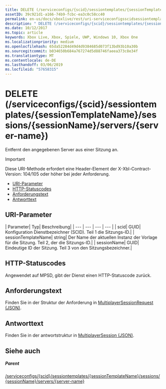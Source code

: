 ```yaml
---
title: DELETE (/serviceconfigs/{scid}/sessiontemplates/{sessionTemplateName}/sessions/{sessionName}/servers/{server-name})
assetID: 39c921d1-a166-74b9-fcbc-ea3c0c58cc40
permalink: en-us/docs/xboxlive/rest/uri-serviceconfigsscidsessiontemplatessessiontemplatenamesessionnamemembersservernamedelete.html
description: " DELETE (/serviceconfigs/{scid}/sessiontemplates/{sessionTemplateName}/sessions/{sessionName}/servers/{server-name})"
ms.date: 10/12/2017
ms.topic: article
keywords: Xbox Live, Xbox, Spiele, UWP, Windows 10, Xbox One
ms.localizationpriority: medium
ms.openlocfilehash: 65da52284d49d4d9384685d073f13bd93b10a30b
ms.sourcegitcommit: b034650b684a767274d5d88746faeea373c8e34f
ms.translationtype: MT
ms.contentlocale: de-DE
ms.lasthandoff: 03/06/2019
ms.locfileid: "57658315"
---
```

# <a name="delete-serviceconfigsscidsessiontemplatessessiontemplatenamesessionssessionnameserversserver-name"></a>DELETE (/serviceconfigs/{scid}/sessiontemplates/{sessionTemplateName}/sessions/{sessionName}/servers/{server-name})
Entfernt den angegebenen Server aus einer Sitzung an.

> [!IMPORTANT]
> Diese URI-Methode erfordert eine Header-Element der X-Xbl-Contract-Version: 104/105 oder höher bei jeder Anforderung.

  * [URI-Parameter](#ID4ET)
  * [HTTP-Statuscodes](#ID4E5)
  * [Anforderungstext](#ID4EFB)
  * [Antworttext](#ID4EOB)

<a id="ID4ET"></a>


## <a name="uri-parameters"></a>URI-Parameter

| Parameter| Typ| Beschreibung|
| --- | --- | --- | --- |
| scid| GUID| Konfiguration Dienstbezeichner (SCID). Teil 1 die Sitzungs-ID.|
| sessionTemplateName| string| Der Name der aktuellen Instanz der Vorlage für die Sitzung. Teil 2, der die Sitzungs-ID.|
| sessionName| GUID| Eindeutige ID der Sitzung. Teil 3 von den Sitzungsbezeichner.|

<a id="ID4E5"></a>


## <a name="http-status-codes"></a>HTTP-Statuscodes
Angewendet auf MPSD, gibt der Dienst einen HTTP-Statuscode zurück.  
<a id="ID4EFB"></a>


## <a name="request-body"></a>Anforderungstext
Finden Sie in der Struktur der Anforderung in [MultiplayerSessionRequest (JSON)](../../json/json-multiplayersessionrequest.md).  
<a id="ID4EOB"></a>


## <a name="response-body"></a>Antworttext
Finden Sie in der antwortstruktur in [MultiplayerSession (JSON)](../../json/json-multiplayersession.md).  
<a id="ID4E1B"></a>


## <a name="see-also"></a>Siehe auch

<a id="ID4E3B"></a>


##### <a name="parent"></a>Parent

[/serviceconfigs/{scid}/sessiontemplates/{sessionTemplateName}/sessions/{sessionName}/servers/{server-name}](uri-serviceconfigsscidsessiontemplatessessiontemplatenamesessionnamemembersservername.md)

